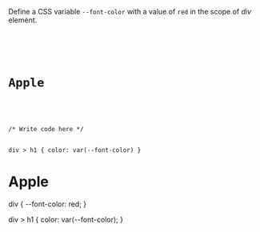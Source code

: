 Define a CSS variable `--font-color`
with a value of `red` in
the scope of *div* element.

<codeblock language="css" type="exercise" testMode="fixedInput">
<code>
<panel language="html">
<div>
  <h1>Apple</h1>
</div>
</panel>
<panel language="css">
/* Write code here */


div > h1 {
  color: var(--font-color)
}
</panel>
</code>
<solution>
<panel language="html">
<div>
  <h1>Apple</h1>
</div>
</panel>
<panel language="css">
div {
  --font-color: red;
}

div > h1 {
  color: var(--font-color);
}
</panel>
</solution>
</codeblock>
